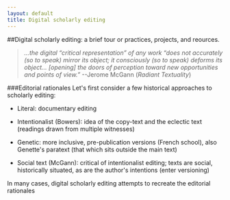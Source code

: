 ```yaml
---
layout: default
title: Digital scholarly editing
---
```

##Digital scholarly editing: a brief tour or practices, projects, and reources.


> _…the digital “critical representation” of any work “does not accurately (so to speak) mirror its object; it consciously (so to speak) deforms its object… [opening] the doors of perception toward new opportunities and points of view.”_ --Jerome McGann (_Radiant Textuality_)

###Editorial rationales
Let's first consider a few historical approaches to scholarly editing:
* Literal: documentary editing

* Intentionalist (Bowers): idea of the copy-text and the eclectic text (readings drawn from multiple witnesses)

* Genetic: more inclusive, pre-publication versions (French school), also Genette's paratext (that which sits outside the main text)

* Social text (McGann): critical of intentionalist editing; texts are social, historically situated, as are the author's intentions (enter versioning)

In many cases, digital scholarly editing attempts to recreate the editorial rationales 
